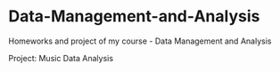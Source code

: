 # Data-Management-and-Analysis
Homeworks and project of my course - Data Management and Analysis  
  
Project: Music Data Analysis
